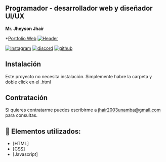 ﻿## Programador - desarrollador web y diseñador UI/UX
**Mr. Jheyson Jhair**

*[Portfolio Web](https://www.instagram.com/jheyson_jhair_aa/)
[![Header](https://nombre.vukki.net/significado/imagen/0-0-0-0-0/M/jhair.jpg "Header")]()

[![instagram](https://img.shields.io/static/v1?label=&message=instagram&color=5B51D8&logo=instagram&logoColor=white&style=for-the-badge)](https://www.instagram.com/jheyson_jhair_aa/)
[![discord](https://img.shields.io/static/v1?label=&message=discord&color=7289da&logo=discord&logoColor=white&style=for-the-badge)](https://discord.gg/2J7dPnURHc)
[![github](https://img.shields.io/static/v1?label=&message=github&color=171515&logo=github&logoColor=white&style=for-the-badge)](https://github.com/JheysonJhair)


## Instalación
Este proyecto no necesita instalación. Simplemente habre la carpeta y doble click en el .html

## Contratación
Si quieres contratarme puedes escribirme  a jhair2003unamba@gmail.com para consultas.

## 📝 Elementos utilizados:
- [HTML]
- [CSS]
- [Javascript]
